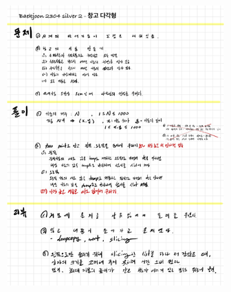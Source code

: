 ![EDD317F4-B4A7-4BCE-BA7C-254A02589565.jpeg](README_assets/e5d54bbdd5a3e78e2495bc28f15dfacd2ea06c67.jpeg)
